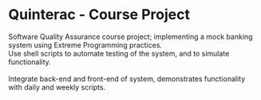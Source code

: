 Quinterac - Course Project
==========================
Software Quality Assurance course project; implementing a mock banking system using Extreme Programming practices.
<br>
Use shell scripts to automate testing of the system, and to simulate functionality.
<br>
<br>
Integrate back-end and front-end of system, demonstrates functionality with daily and weekly scripts.
